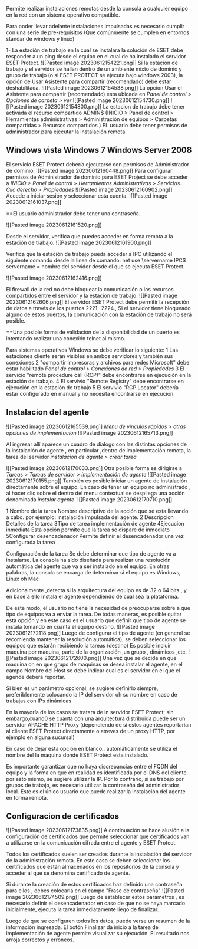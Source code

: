 Permite realizar instalaciones remotas desde la consola a cualquier equipo en la red con un sistema operativo compatible.

Para poder llevar adelante instalaciones impulsadas es necesario cumplir con una serie de pre-requisitos (Que comúnmente se cumplen en entornos standar de windows y linux) 

1- La estación de trabajo en la cual se instalara la solución de ESET debe responder a un ping desde el equipo en el cual de ha instalado el servidor ESET Protect.
![[Pasted image 20230612154221.png]]
Si la estación de trabajo y el servidor se hallan dentro de un ambiente mixto de dominio y grupo de trabajo (o si ESET PROTECT se ejecuta bajo windows 2003), la opción de Usar Asistente para compartir (recomendado) debe estar deshabilitada.
![[Pasted image 20230612154538.png]]
La opcion Usar el Asistente para compartir (recomendado) esta ubicada en *Panel de control > Opciones de carpeta > ver*
![[Pasted image 20230612154730.png]]
![[Pasted image 20230612154800.png]]
La estacion de trabajo debe tener activada el recurso compartido ADMIN$ (INICIO > Panel de control > Herramientas administrativas > Administración de equipos > Carpetas compartidas > Recursos compartidos )
EL usuario debe tener permisos de administrador para ejecutar la instalación remota.

## Windows vista Windows 7 Windows Server 2008 
El servicio ESET Protect debería ejecutarse con permisos de Administrador de dominio.
![[Pasted image 20230612160448.png]]
Para configurar permisos de Administrador de dominio para ESET Project se debe acceder a *INICIO > Panel de control > Herramientas Administrativas > Servicios.*
*Clic derecho > Propiedades*
![[Pasted image 20230612160902.png]]
Accede a iniciar sesión y seleccionar esta cuenta.
![[Pasted image 20230612161037.png]]

==El usuario administrador debe tener una contraseña.

![[Pasted image 20230612161520.png]]

Desde el servidor, verifica que puedes acceder en forma remota a la estación de trabajo.
![[Pasted image 20230612161900.png]]

Verifica que la estación de trabajo pueda acceder a IPC utilizando el siguiente comando desde la linea de comando: 
net use \\servername IPC$
servername = nombre del servidor desde el que se ejecuta ESET Protect.

![[Pasted image 20230612162416.png]]

El firewall de la red no debe bloquear la comunicación o los recursos compartidos entre el servidor y la estacion de trabajo.
![[Pasted image 20230612162606.png]]
El servidor ESET Protect debe permitir la recepción de datos a través de los puertos 2221- 2224., Si el servidor tiene bloqueado alguno de estos puertos, la comunicación con la estación de trabajo no será posible.

==Una posible forma de validación de la disponibilidad de un puerto es intentando realizar una conexión telnet al mismo.

Para sistemas operativos Windows se debe verificar lo siguiente:
1 Las estaciones cliente serán visibles en ambos servidores y también sus conexiones 
2 "compartir impresoras y archivos para redes Microsoft" debe estar habilitado *Panel de control > Conexiones de red > Propiedades*
3 El servicio "remote procedure call (RCP)" debe encontrarse en ejecución en la estación de trabajo.
4 El servivio "Remote Registry" debe encontrarse en ejecución en la estación de trabajo 
5 El servivio "RCP Locator" debería estar configurado en manual y no necesita encontrarse en ejecución.

## Instalacion del agente
![[Pasted image 20230612165539.png]]
*Menu de vínculos rápidos > otras opciones de implementación*
![[Pasted image 20230612165713.png]]

Al ingresar allí aparece un cuadro de dialogo con las distintas opciones de la instalación de agente , en particular ,dentro de implementación remota, la tarea del servidor *instalacion de agente > crear tarea*

![[Pasted image 20230612170033.png]]
Otra posible forma es dirigirse a *Tareas > Tareas de servidor > implementación de agente*
![[Pasted image 20230612170155.png]]
También es posible iniciar un agente de instalación directamente sobre el equipo. En caso de tener un equipo no administrado , al hacer clic sobre el dentro del menu contextual se despliega una acción denominada *instalar agente*.
![[Pasted image 20230612170710.png]]

1 Nombre de la tarea 
Nombre descriptivo de la acción que se esta llevando a cabo. por ejemplo: instalación impulsada del agente.
2 Descripcion 
Detalles de la tarea
3Tipo de tarea 
implementación de agente
4Ejecucion inmediata
Esta opción permite que la tarea se dispare de inmediato
5Configurar desencadenador
Permite definir el desencadenador una vez configurada la tarea

Configuración de la tarea 
Se debe determinar que tipo de agente va a instalarse. La consola ha sido diseñada para realizar una resolución automática del agente que va a ser instalado en el equipo. En otras palabras, la consola se encarga de determinar si el equipo es Windows, Linux oh Mac

Adicionalmente ,detecta si la arquitectura del equipo es de 32 o 64 bits , y en base a ello instala el agente dependiendo de cual sea la plataforma.

De este modo, el usuario no tiene la necesidad de preocuparse sobre a que tipo de equipos va a enviar la tarea. De todas maneras, es posible quitar esta opción y en este caso es el usuario que definir que tipo de agente se instala tomando en cuanta el equipo destino.
![[Pasted image 20230612172118.png]]
Luego de configurar el tipo de agente (en general se recomienda mantener la resolución automática), se deben seleccionar los equipos que estarán recibiendo la tareas (destino)
Es posible incluir maquina por maquina, parte de la organización ,un grupo , dinámicos ,etc.
![[Pasted image 20230612172600.png]]
Una vez que se decide en que maquina oh en que grupo de maquinas se desea instalar el agente, en el campo Nombre del Host se debe indicar cual es el servidor en el que el agende deberá reportar.

Si bien es un parámetro opcional, se sugiere definirlo siempre, preferiblemente colocando la IP del servidor oh su nombre en caso de trabajas con IPs dinámicas

En la mayoría de los casos se tratara de in servidor ESET Protect; sin embargo,cuand0 se cuanta con una arquitectura distribuida puede  ser un servidor APACHE HTTP Proxy (dependiendo de si estos agentes reportarían al cliente ESET Protect directamente o atreves de un proxy HTTP, por ejemplo en alguna sucursal)

En caso de dejar esta opción en blanco., automáticamente se utiliza el nombre del la maquina donde ESET Protect esta instalado.

Es importante garantizar que no haya discrepancias entre el FQDN del equipo y la forma en que en realidad es identificada por el DNS del cliente. por esto mismo, se sugiere utilizar la IP.
Por lo contrario, si se trabajo por grupos de trabajo, es necesario utilizar la contraseña del administrador local. Este es el único usuario que puede realizar la instalación del agente en forma remota.

## Configuracion de certificados

![[Pasted image 20230612173835.png]]
A continuación se hace alusión a la configuración de certificados que permite seleccionar que certificados van a utilizarse en la comunicación cifrada entre el agente y ESET Protect.

Todos los certificados suelen ser creados durante la instalación del servidor de la administración remota. En este caso se deben seleccionar los certificados que están almacenados en los repositorios de la consola y acceder al que se denomina certificado de agente.

Si durante la creación de estos certificados haz definido una contraseña para ellos , debes colocarla en el campo "Frase de contraseña"
![[Pasted image 20230612174509.png]]
Luego de establecer estos parámetros , es necesario definir el desencadenador en caso de que no se haya marcado inicialmente, ejecuta la tarea inmediatamente liego de finalizar.

Luego de que se configuren todos los datos, puede verse un resumen de la información ingresada. El botón Finalizar da inicio a la tarea de implementación de agente permite visualizar su ejecución.
El resultado nos arroja correctos y erroneos.








